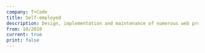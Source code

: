 ```yaml
---
company: T+Code
title: Self-employed
description: Design, implementation and maintenance of numerous web projects for various clients. (ASP.NET, Castle Monorail, NHibernate, Crystal Reports, JavaScript, MySQL, Windows Server 2008, Visual Studio Lightswitch)
from: 10/2010
current: true
print: false
---
```

